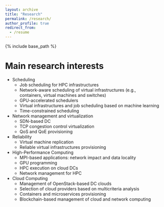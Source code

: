 ```yaml
---
layout: archive
title: "Research"
permalink: /research/
author_profile: true
redirect_from:
  - /resume
---
```


{% include base_path %}

Main research interests
======
* Scheduling 
  * Job scheduling for HPC infrastructures
  * Network-aware scheduling of virtual infrastructures (e.g., containers, virtual machines and switches)
  * GPU-accelerated schedulers
  * Virtual infrastructures and job scheduling based on machine learning
  * Time-constrained scheduling
* Network management and virtualization
  * SDN-based DC
  * TCP congestion control virtualization
  * QoS and QoE provisioning
* Reliability
  * Virtual machine replication
  * Reliable virtual infrastructures provisioning
* High-Performance Computing
  * MPI-based applications: network impact and data locality
  * GPU programming
  * HPC execution on cloud DCs
  * Network management for HPC
* Cloud Computing
  * Management of OpenStack-based DC clouds
  * Selection of cloud providers based on multicriteria analysis
  * Containers and microservices provisioning
  * Blockchain-based management of cloud and network computing
